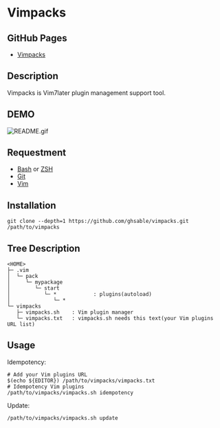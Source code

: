 # Vimpacks

## GitHub Pages
* [Vimpacks](https://ghsable.github.io/vimpacks/)

## Description
Vimpacks is Vim7later plugin management support tool.

## DEMO
<img src="https://raw.githubusercontent.com/ghsable/vimpacks/master/README.gif" alt="README.gif">

## Requestment
* [Bash](https://www.gnu.org/software/bash/) or [ZSH](http://www.zsh.org/)
* [Git](https://github.com/git/git)
* [Vim](https://github.com/vim/vim)

## Installation

    git clone --depth=1 https://github.com/ghsable/vimpacks.git /path/to/vimpacks

## Tree Description

    <HOME>
    ├─ .vim
    │  └─ pack
    │     └─ mypackage
    │        └─ start
    │           └─ *            : plugins(autoload)
    │              └─ *
    └─ vimpacks
       ├─ vimpacks.sh    : Vim plugin manager
       └─ vimpacks.txt   : vimpacks.sh needs this text(your Vim plugins URL list)

## Usage
Idempotency:

    # Add your Vim plugins URL
    $(echo ${EDITOR}) /path/to/vimpacks/vimpacks.txt
    # Idempotency Vim plugins
    /path/to/vimpacks/vimpacks.sh idempotency

Update:

    /path/to/vimpacks/vimpacks.sh update


